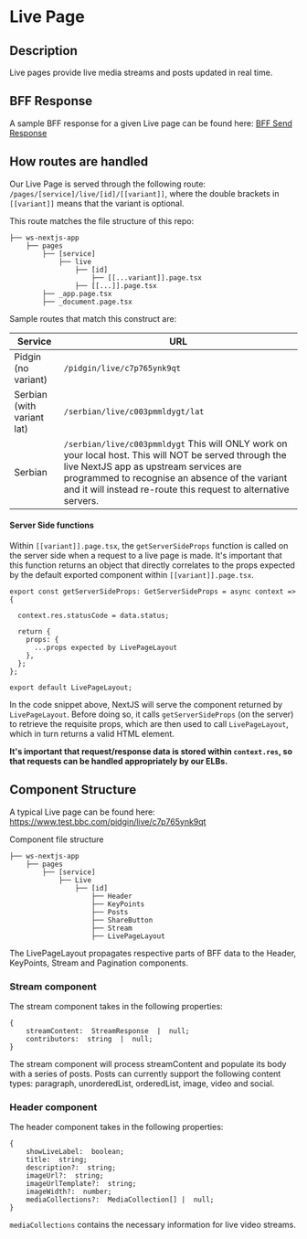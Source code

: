 # Live Page

## Description

Live pages provide live media streams and posts updated in real time.

## BFF Response

A sample BFF response for a given Live page can be found here:
[BFF Send Response](https://fabl.api.bbci.co.uk/playground?env=production&module=simorgh-bff&params=id%3Dc7p765ynk9qt%3Btrue%2Cservice%3Dpidgin%3Btrue%2CpageType%3Dlive%3Btrue&context=ctx-service-env%3Dtest)

## How routes are handled

Our Live Page is served through the following route:
`/pages/[service]/live/[id]/[[variant]]`, where the double brackets in `[[variant]]` means that the variant is optional.

This route matches the file structure of this repo:

    ├── ws-nextjs-app
        ├── pages
            ├── [service]
                ├── live
                    ├── [id]
    	                ├── [[...variant]].page.tsx
                    ├── [[...]].page.tsx
            ├── _app.page.tsx
            ├── _document.page.tsx

Sample routes that match this construct are:

| Service                    | URL                                                                                                                                                                                                                                                                   |
| -------------------------- | --------------------------------------------------------------------------------------------------------------------------------------------------------------------------------------------------------------------------------------------------------------------- |
| Pidgin (no variant)        | `/pidgin/live/c7p765ynk9qt`                                                                                                                                                                                                                                           |
| Serbian (with variant lat) | `/serbian/live/c003pmmldygt/lat`                                                                                                                                                                                                                                      |
| Serbian                    | `/serbian/live/c003pmmldygt` This will ONLY work on your local host. This will NOT be served through the live NextJS app as upstream services are programmed to recognise an absence of the variant and it will instead re-route this request to alternative servers. |

#### Server Side functions

Within `[[variant]].page.tsx`, the `getServerSideProps` function is called on the server side when a request to a live page is made. It's important that this function returns an object that directly correlates to the props expected by the default exported component within `[[variant]].page.tsx`.

```
export const getServerSideProps: GetServerSideProps = async context => {

  context.res.statusCode = data.status;

  return {
    props: {
      ...props expected by LivePageLayout
    },
  };
};

export default LivePageLayout;
```

In the code snippet above, NextJS will serve the component returned by `LivePageLayout`. Before doing so, it calls `getServerSideProps` (on the server) to retrieve the requisite props, which are then used to call `LivePageLayout`, which in turn returns a valid HTML element.

**It's important that request/response data is stored within `context.res`, so that requests can be handled appropriately by our ELBs.**

## Component Structure

A typical Live page can be found here: https://www.test.bbc.com/pidgin/live/c7p765ynk9qt

Component file structure

    ├── ws-nextjs-app
        ├── pages
            ├── [service]
                ├── Live
                    ├── [id]
    	                ├── Header
    	                ├── KeyPoints
    	                ├── Posts
    	                ├── ShareButton
    	                ├── Stream
    	                ├── LivePageLayout


The LivePageLayout propagates respective parts of BFF data to the Header, KeyPoints, Stream and Pagination components.

### Stream component

The stream component takes in the following properties:

    {
    	streamContent:  StreamResponse  |  null;
    	contributors:  string  |  null;
    }

The stream component will process streamContent and populate its body with a series of posts. Posts can currently support the following content types: paragraph, unorderedList, orderedList, image, video and social.

### Header component

The header component takes in the following properties:

    {
    	showLiveLabel:  boolean;
    	title:  string;
    	description?:  string;
    	imageUrl?:  string;
    	imageUrlTemplate?:  string;
    	imageWidth?:  number;
    	mediaCollections?:  MediaCollection[] |  null;
    }

`mediaCollections` contains the necessary information for live video streams.
